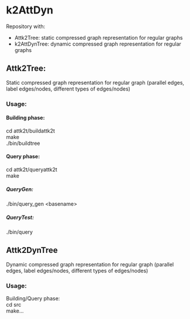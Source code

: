 # k2AttDyn

Repository with:
- Attk2Tree: static compressed graph representation for regular graphs
- k2AttDynTree: dynamic compressed graph representation for regular graphs

## Attk2Tree:
Static compressed graph representation for regular graph (parallel edges, label edges/nodes, different types of edges/nodes)
### Usage:
#### Building phase:</br>
cd attk2t/buildattk2t</br>
make</br>
./bin/buildtree <basename></br>
#### Query phase:
cd attk2t/queryattk2t</br>
make</br>
##### QueryGen:    
./bin/query_gen \<basename\></br>
##### QueryTest:  
./bin/query <basename> <queriesdir> <numqueries></br>
## Attk2DynTree
Dynamic compressed graph representation for regular graph (parallel edges, label edges/nodes, different types of edges/nodes)
### Usage:
Building/Query phase:  
cd src  
make...  
